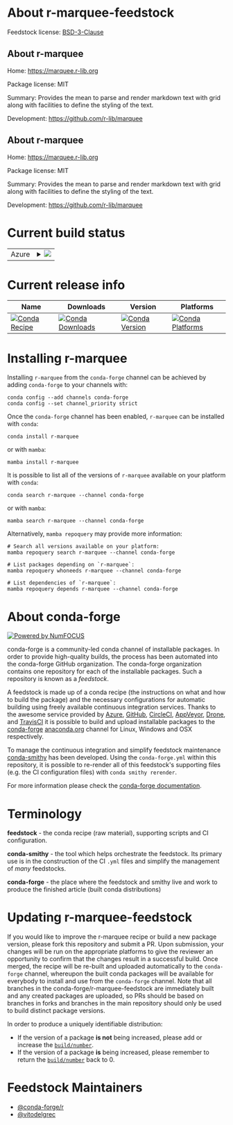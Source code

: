 About r-marquee-feedstock
=========================

Feedstock license: [BSD-3-Clause](https://github.com/conda-forge/r-marquee-feedstock/blob/main/LICENSE.txt)


About r-marquee
---------------

Home: https://marquee.r-lib.org

Package license: MIT

Summary: Provides the mean to parse and render markdown text with grid along with facilities to define the styling of the text.

Development: https://github.com/r-lib/marquee

About r-marquee
---------------

Home: https://marquee.r-lib.org

Package license: MIT

Summary: Provides the mean to parse and render markdown text with grid along with facilities to define the styling of the text.

Development: https://github.com/r-lib/marquee

Current build status
====================


<table>
    
  <tr>
    <td>Azure</td>
    <td>
      <details>
        <summary>
          <a href="https://dev.azure.com/conda-forge/feedstock-builds/_build/latest?definitionId=23028&branchName=main">
            <img src="https://dev.azure.com/conda-forge/feedstock-builds/_apis/build/status/r-marquee-feedstock?branchName=main">
          </a>
        </summary>
        <table>
          <thead><tr><th>Variant</th><th>Status</th></tr></thead>
          <tbody><tr>
              <td>linux_64</td>
              <td>
                <a href="https://dev.azure.com/conda-forge/feedstock-builds/_build/latest?definitionId=23028&branchName=main">
                  <img src="https://dev.azure.com/conda-forge/feedstock-builds/_apis/build/status/r-marquee-feedstock?branchName=main&jobName=linux&configuration=linux%20linux_64_" alt="variant">
                </a>
              </td>
            </tr><tr>
              <td>osx_64</td>
              <td>
                <a href="https://dev.azure.com/conda-forge/feedstock-builds/_build/latest?definitionId=23028&branchName=main">
                  <img src="https://dev.azure.com/conda-forge/feedstock-builds/_apis/build/status/r-marquee-feedstock?branchName=main&jobName=osx&configuration=osx%20osx_64_" alt="variant">
                </a>
              </td>
            </tr><tr>
              <td>win_64</td>
              <td>
                <a href="https://dev.azure.com/conda-forge/feedstock-builds/_build/latest?definitionId=23028&branchName=main">
                  <img src="https://dev.azure.com/conda-forge/feedstock-builds/_apis/build/status/r-marquee-feedstock?branchName=main&jobName=win&configuration=win%20win_64_" alt="variant">
                </a>
              </td>
            </tr>
          </tbody>
        </table>
      </details>
    </td>
  </tr>
</table>

Current release info
====================

| Name | Downloads | Version | Platforms |
| --- | --- | --- | --- |
| [![Conda Recipe](https://img.shields.io/badge/recipe-r--marquee-green.svg)](https://anaconda.org/conda-forge/r-marquee) | [![Conda Downloads](https://img.shields.io/conda/dn/conda-forge/r-marquee.svg)](https://anaconda.org/conda-forge/r-marquee) | [![Conda Version](https://img.shields.io/conda/vn/conda-forge/r-marquee.svg)](https://anaconda.org/conda-forge/r-marquee) | [![Conda Platforms](https://img.shields.io/conda/pn/conda-forge/r-marquee.svg)](https://anaconda.org/conda-forge/r-marquee) |

Installing r-marquee
====================

Installing `r-marquee` from the `conda-forge` channel can be achieved by adding `conda-forge` to your channels with:

```
conda config --add channels conda-forge
conda config --set channel_priority strict
```

Once the `conda-forge` channel has been enabled, `r-marquee` can be installed with `conda`:

```
conda install r-marquee
```

or with `mamba`:

```
mamba install r-marquee
```

It is possible to list all of the versions of `r-marquee` available on your platform with `conda`:

```
conda search r-marquee --channel conda-forge
```

or with `mamba`:

```
mamba search r-marquee --channel conda-forge
```

Alternatively, `mamba repoquery` may provide more information:

```
# Search all versions available on your platform:
mamba repoquery search r-marquee --channel conda-forge

# List packages depending on `r-marquee`:
mamba repoquery whoneeds r-marquee --channel conda-forge

# List dependencies of `r-marquee`:
mamba repoquery depends r-marquee --channel conda-forge
```


About conda-forge
=================

[![Powered by
NumFOCUS](https://img.shields.io/badge/powered%20by-NumFOCUS-orange.svg?style=flat&colorA=E1523D&colorB=007D8A)](https://numfocus.org)

conda-forge is a community-led conda channel of installable packages.
In order to provide high-quality builds, the process has been automated into the
conda-forge GitHub organization. The conda-forge organization contains one repository
for each of the installable packages. Such a repository is known as a *feedstock*.

A feedstock is made up of a conda recipe (the instructions on what and how to build
the package) and the necessary configurations for automatic building using freely
available continuous integration services. Thanks to the awesome service provided by
[Azure](https://azure.microsoft.com/en-us/services/devops/), [GitHub](https://github.com/),
[CircleCI](https://circleci.com/), [AppVeyor](https://www.appveyor.com/),
[Drone](https://cloud.drone.io/welcome), and [TravisCI](https://travis-ci.com/)
it is possible to build and upload installable packages to the
[conda-forge](https://anaconda.org/conda-forge) [anaconda.org](https://anaconda.org/)
channel for Linux, Windows and OSX respectively.

To manage the continuous integration and simplify feedstock maintenance
[conda-smithy](https://github.com/conda-forge/conda-smithy) has been developed.
Using the ``conda-forge.yml`` within this repository, it is possible to re-render all of
this feedstock's supporting files (e.g. the CI configuration files) with ``conda smithy rerender``.

For more information please check the [conda-forge documentation](https://conda-forge.org/docs/).

Terminology
===========

**feedstock** - the conda recipe (raw material), supporting scripts and CI configuration.

**conda-smithy** - the tool which helps orchestrate the feedstock.
                   Its primary use is in the construction of the CI ``.yml`` files
                   and simplify the management of *many* feedstocks.

**conda-forge** - the place where the feedstock and smithy live and work to
                  produce the finished article (built conda distributions)


Updating r-marquee-feedstock
============================

If you would like to improve the r-marquee recipe or build a new
package version, please fork this repository and submit a PR. Upon submission,
your changes will be run on the appropriate platforms to give the reviewer an
opportunity to confirm that the changes result in a successful build. Once
merged, the recipe will be re-built and uploaded automatically to the
`conda-forge` channel, whereupon the built conda packages will be available for
everybody to install and use from the `conda-forge` channel.
Note that all branches in the conda-forge/r-marquee-feedstock are
immediately built and any created packages are uploaded, so PRs should be based
on branches in forks and branches in the main repository should only be used to
build distinct package versions.

In order to produce a uniquely identifiable distribution:
 * If the version of a package **is not** being increased, please add or increase
   the [``build/number``](https://docs.conda.io/projects/conda-build/en/latest/resources/define-metadata.html#build-number-and-string).
 * If the version of a package **is** being increased, please remember to return
   the [``build/number``](https://docs.conda.io/projects/conda-build/en/latest/resources/define-metadata.html#build-number-and-string)
   back to 0.

Feedstock Maintainers
=====================

* [@conda-forge/r](https://github.com/conda-forge/r/)
* [@vitodelgrec](https://github.com/vitodelgrec/)

